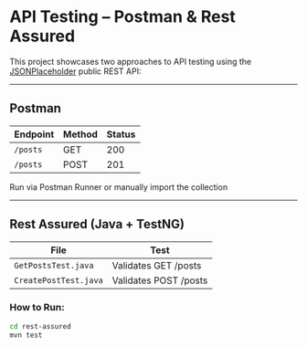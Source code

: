 # API Testing – Postman & Rest Assured

This project showcases two approaches to API testing using the [JSONPlaceholder](https://jsonplaceholder.typicode.com) public REST API:

---

## Postman

| Endpoint | Method | Status |
|----------|--------|--------|
| `/posts` | GET    | 200 |
| `/posts` | POST   | 201 |

Run via Postman Runner or manually import the collection

---

## Rest Assured (Java + TestNG)

| File | Test |
|------|------|
| `GetPostsTest.java` | Validates GET /posts |
| `CreatePostTest.java` | Validates POST /posts |

### How to Run:
```bash
cd rest-assured
mvn test
